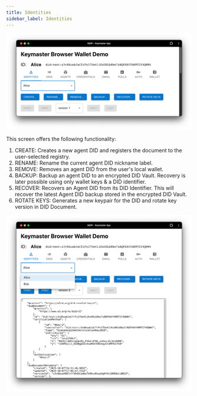 ```yaml
---
title: Identities
sidebar_label: Identities
---
```


![Identities screen](identities-screen.png)

This screen offers the following functionality:

1. CREATE: Creates a new agent DID and registers the document to the user-selected registry.
1. RENAME: Rename the current agent DID nickname label.
1. REMOVE: Removes an agent DID from the user's local wallet.
1. BACKUP: Backup an agent DID to an encrypted DID Vault. Recovery is later possible using only wallet keys & a DID identifier.
1. RECOVER: Recovers an Agent DID from its DID Identifier. This will recover the latest Agent DID backup stored in the encrypted DID Vault.
1. ROTATE KEYS: Generates a new keypair for the DID and rotate key version in DID Document. 

![Two identities](two-identities.png)